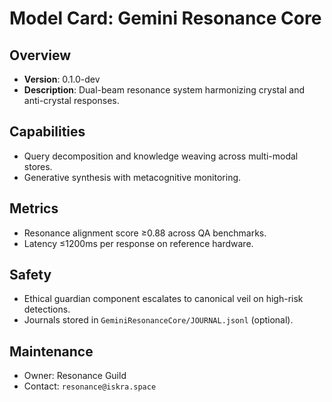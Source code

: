 # Model Card: Gemini Resonance Core

## Overview
- **Version**: 0.1.0-dev
- **Description**: Dual-beam resonance system harmonizing crystal and anti-crystal responses.

## Capabilities
- Query decomposition and knowledge weaving across multi-modal stores.
- Generative synthesis with metacognitive monitoring.

## Metrics
- Resonance alignment score ≥0.88 across QA benchmarks.
- Latency ≤1200ms per response on reference hardware.

## Safety
- Ethical guardian component escalates to canonical veil on high-risk detections.
- Journals stored in `GeminiResonanceCore/JOURNAL.jsonl` (optional).

## Maintenance
- Owner: Resonance Guild
- Contact: `resonance@iskra.space`
